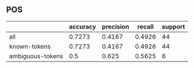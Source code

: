 
## POS

|                  | accuracy | precision | recall | support |
|------------------|----------|-----------|--------|---------|
| all              | 0.7273   | 0.4167    | 0.4926 | 44      |
| known-tokens     | 0.7273   | 0.4167    | 0.4926 | 44      |
| ambiguous-tokens | 0.5      | 0.625     | 0.5625 | 6       |

